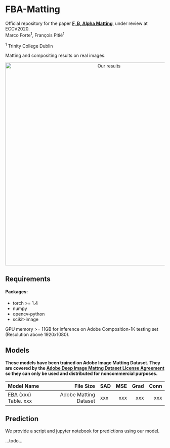 # FBA-Matting
Official repository for the paper [**F, B, Alpha Matting**](https://arxiv.org/abs/2003.07711), under review at ECCV2020.  
Marco Forte<sup>1</sup>, François Pitié<sup>1</sup>  

<sup>1</sup> Trinity College Dublin

Matting and compositing results on real images.
<p align="center">
  <img src="xxx" width="640" title="Our results"/>
</p>

## Requirements
#### Packages:
- torch >= 1.4
- numpy
- opencv-python
- scikit-image

GPU memory >= 11GB for inference on Adobe Composition-1K testing set (Resolution above 1920x1080).

## Models
**These models have been trained on Adobe Image Matting Dataset. They are covered by the [Adobe Deep Image Mattng Dataset License Agreement](https://drive.google.com/open?id=1MKRen-TDGXYxm9IawPAZrdXQIYhI0XRf) so they can only be used and distributed for noncommercial purposes.**

| Model Name  |     File Size   | SAD | MSE | Grad | Conn |
| :------------- |------------:| :-----|----:|----:|----:|
| [FBA]() (xxx) Table. xxx      |Adobe Matting Dataset| xxx      |   xxx |xxx|xxx|xxx|


## Prediction 
We provide a script and jupyter notebook for predictions using our model.   

...todo...
